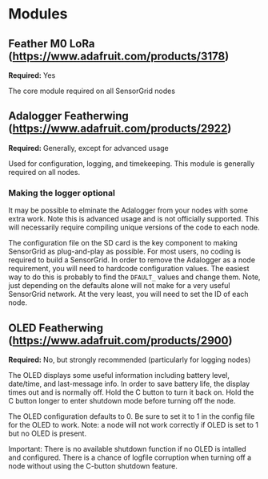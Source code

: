 # Modules

## Feather M0 LoRa (https://www.adafruit.com/products/3178)

**Required:** Yes

The core module required on all SensorGrid nodes

## Adalogger Featherwing (https://www.adafruit.com/products/2922)

**Required:** Generally, except for advanced usage

Used for configuration, logging, and timekeeping. This module is generally
required on all nodes.

### Making the logger optional

It may be possible to elminate the Adalogger from your nodes with some extra work. Note this is advanced usage and is not officially supported. This will necessarily require compiling unique versions of the code to each node.

The configuration file on the SD card is the key component to making SensorGrid as plug-and-play as possible. For most users, no coding is required to build a SensorGrid. In order to remove the Adalogger as a node requirement, you will need to hardcode configuration values. The easiest way to do this is probably to find the `DFAULT_` values and change them. Note, just depending on the defaults alone will not make for a very useful SensorGrid network. At the very least, you will need to set the ID of each node.

## OLED Featherwing (https://www.adafruit.com/products/2900)

**Required:** No, but strongly recommended (particularly for logging nodes)

The OLED displays some useful information including battery level, date/time, and last-message info. In order to save battery life, the display times out and is normally off. Hold the C button to turn it back on. Hold the C button longer to enter shutdown mode before turning off the node.

The OLED configuration defaults to 0. Be sure to set it to 1 in the config file for the OLED to work. Note: a node will not work correctly if OLED is set to 1 but no OLED is present.

Important: There is no available shutdown function if no OLED is intalled and configured. There is a chance of logfile corruption when turning off a node without using the C-button shutdown feature.
